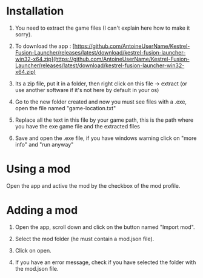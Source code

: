 # Installation

1. You need to extract the game files (I can't explain here how to make it sorry).

2. To download the app : [https://github.com/AntoineUserName/Kestrel-Fusion-Launcher/releases/latest/download/kestrel-fusion-launcher-win32-x64.zip](https://github.com/AntoineUserName/Kestrel-Fusion-Launcher/releases/latest/download/kestrel-fusion-launcher-win32-x64.zip)

3. Its a zip file, put it in a folder, then right click on this file -> extract (or use another software if it's not here by default in your os)

4. Go to the new folder created and now you must see files with a .exe, open the file named "game-location.txt"

5. Replace all the text in this file by your game path, this is the path where you have the exe game file and the extracted files

6. Save and open the .exe file, if you have windows warning click on "more info" and "run anyway"

# Using a mod

Open the app and active the mod by the checkbox of the mod profile.

# Adding a mod

1. Open the app, scroll down and click on the button named "Import mod".

2. Select the mod folder (he must contain a mod.json file).

3. Click on open.

4. If you have an error message, check if you have selected the folder with the mod.json file.
